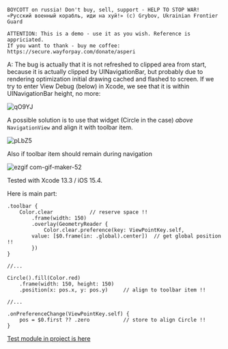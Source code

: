 ```
BOYCOTT on russia! Don't buy, sell, support - HELP TO STOP WAR!
«Русский военный корабль, иди на хуй!» (c) Grybov, Ukrainian Frontier Guard

ATTENTION: This is a demo - use it as you wish. Reference is appriciated.
If you want to thank - buy me coffee: https://secure.wayforpay.com/donate/asperi
```

A: The bug is actually that it is not refreshed to clipped area from start, because it is actually clipped by 
UINavigationBar, but probably due to rendering optimization initial drawing cached and flashed to screen. 
If we try to enter View Debug (below) in Xcode, we see that it is within UINavigationBar height, no more:

![qO9YJ](https://user-images.githubusercontent.com/62171579/167240354-32e7c4b0-4313-4580-8314-b765cf296ea3.png)

A possible solution is to use that widget (Circle in the case) *above* `NavigationView` and align it with toolbar item.

![pLbZ5](https://user-images.githubusercontent.com/62171579/167240349-80bd3f22-439f-4bfe-84f5-45efc640a4f7.gif)

Also if toolbar item should remain during navigation

![ezgif com-gif-maker-52](https://user-images.githubusercontent.com/62171579/167253231-24664103-9f49-4693-bd48-9fe8fbf931a6.gif)

Tested with Xcode 13.3 / iOS 15.4.

Here is main part:

	.toolbar {
		Color.clear            // reserve space !!
			.frame(width: 150)
			.overlay(GeometryReader {
				Color.clear.preference(key: ViewPointKey.self,
            value: [$0.frame(in: .global).center])  // get global position !!
			})
	}

    //...

	Circle().fill(Color.red)
		.frame(width: 150, height: 150)
		.position(x: pos.x, y: pos.y)     // align to toolbar item !!

    //...

	.onPreferenceChange(ViewPointKey.self) {
		pos = $0.first ?? .zero           // store to align Circle !!
	}

[Test module in project is here](https://github.com/Asperi-Demo/4SwiftUI/blob/master/PlayOn_iOS/PlayOn_iOS/Findings/TestBigToolbarItemCut.swift)
